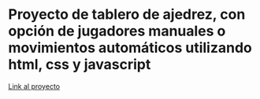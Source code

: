 # Proyecto de tablero de ajedrez, con opción de jugadores manuales o movimientos automáticos utilizando html, css y javascript

[Link al proyecto](https://marcelopele.github.io/ajedrez/)
